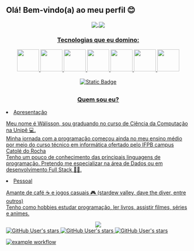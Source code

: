 ## Olá! Bem-vindo(a) ao meu perfil 😊
<div align="center">
  <a href="https://www.linkedin.com/in/w%C3%A1lisson-andrey-sales-dutra-2450a1232/">
  <img heigth="180em" align="center" src="https://github-readme-stats.vercel.app/api?username=PennyWASS&show_icons=True&theme=tokyonight&include_all_commits=True&count_private=true&locale=pt-pt&rank_icon=github"/>
  <img heigth="180em" align="center" src="https://github-readme-stats.vercel.app/api/top-langs?username=PennyWASS&layout=compact&langs_count8&theme=tokyonight&size_weight=0.5&count_weight=0.5&custom_title=Linguagens+Mais+Usadas"/>  

</div>
<div align="center">
  <h3>Tecnologias que eu domino:</h3>
      <img width="60px" src="https://cdn.jsdelivr.net/gh/devicons/devicon@latest/icons/html5/html5-plain-wordmark.svg" />
      <img width="60px" src="https://cdn.jsdelivr.net/gh/devicons/devicon@latest/icons/css3/css3-plain-wordmark.svg" />
      <img width="60px" src="https://cdn.jsdelivr.net/gh/devicons/devicon@latest/icons/javascript/javascript-plain.svg" />
      <img width="60px" src="https://cdn.jsdelivr.net/gh/devicons/devicon@latest/icons/python/python-original-wordmark.svg" />
      <img width="60px" src="https://cdn.jsdelivr.net/gh/devicons/devicon@latest/icons/jupyter/jupyter-original-wordmark.svg" />
      <img width="60px" src="https://cdn.jsdelivr.net/gh/devicons/devicon@latest/icons/mysql/mysql-original-wordmark.svg" />
      <img width="60px" src="https://cdn.jsdelivr.net/gh/devicons/devicon@latest/icons/figma/figma-original.svg" /> <br> <br>
      <img alt="Static Badge" src="https://img.shields.io/badge/Linkedin-white?style=flat&logo=linkedin&logoColor=blue&link=https%3A%2F%2Fwww.linkedin.com%2Fin%2Fw%25C3%25A1lisson-andrey-sales-dutra-2450a1232%2F">
</div>

##
  
  <h3 align="center">Quem sou eu?</h3>
  <div>
    <li>Apresentação</li>
      <p margin-left=50px>
        Meu nome é Wálisson, sou graduando no curso de Ciência da Computação na Unipê 💻. <br>
        Minha jornada com a programação começou ainda no meu ensino médio por meio do curso técnico em informática ofertado pelo IFPB campus Catolé do Rocha <br>
        Tenho um pouco de conhecimento das principais linguagens de programação. Pretendo me especializar na área de Dados ou em desenvolvimento Full Stack 👨‍💻.
      </p>
    <li>Pessoal</li>
    <p>
      Amante de café ☕ e jogos casuais 🎮 (stardew valley, dave the diver, entre outros) <br>
      Tenho como hobbies estudar programação, ler livros, assistir filmes, séries e animes.
    </p>
  </div>

  <div align="center">
    <img align="center" src="https://i.pinimg.com/originals/e5/bd/3a/e5bd3a2f2cf2f6f4dad0f531b92564be.gif"/>
  </div>

<img alt="GitHub User's stars" src="https://img.shields.io/github/stars/:user">
<img alt="GitHub User's stars" src="https://img.shields.io/github/stars/PennyWASS?link=https%3A%2F%2Fwww.linkedin.com%2Fin%2Fw%25C3%25A1lisson-andrey-sales-dutra-2450a1232%2F">
<img alt="GitHub User's stars" src="https://img.shields.io/github/stars/PennyWASS?style=flat&logo=Linkedin&logoColor=blue&label=linkedin&labelColor=white&link=https%3A%2F%2Fwww.linkedin.com%2Fin%2Fw%25C3%25A1lisson-andrey-sales-dutra-2450a1232%2F">

![example workflow](https://github.com/github/docs/actions/workflows/main.yml/badge.svg)


</div>

##
